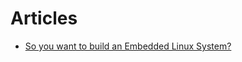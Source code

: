 # Articles

* [So you want to build an Embedded Linux System?](https://jaycarlson.net/embedded-linux/)
